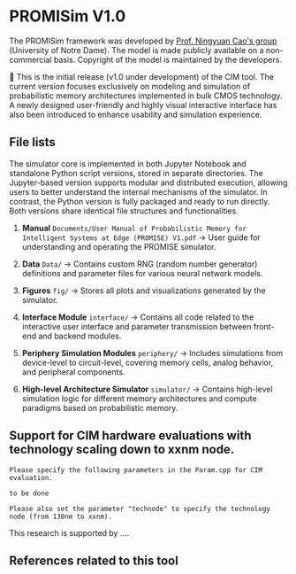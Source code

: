 # PROMISim V1.0

The PROMISim framework was developed by [Prof. Ningyuan Cao's group](https://engineering.nd.edu/faculty/ningyuan-cao/) (University of Notre Dame). The model is made publicly available on a non-commercial basis. Copyright of the model is maintained by the developers.

:star2: This is the initial release (v1.0 under development) of the CIM tool. The current version focuses exclusively on modeling and simulation of probabilistic memory architectures implemented in bulk CMOS technology. A newly designed user-friendly and highly visual interactive interface has also been introduced to enhance usability and simulation experience.


## File lists
The simulator core is implemented in both Jupyter Notebook and standalone Python script versions, stored in separate directories. The Jupyter-based version supports modular and distributed execution, allowing users to better understand the internal mechanisms of the simulator. In contrast, the Python version is fully packaged and ready to run directly. Both versions share identical file structures and functionalities.
1. **Manual**
   `Documents/User Manual of Probabilistic Memory for Intelligent Systems at Edge (PROMISE) V1.pdf` 
   → User guide for understanding and operating the PROMISE simulator.

2. **Data** 
   `Data/` 
   → Contains custom RNG (random number generator) definitions and parameter files for various neural network models.

3. **Figures** 
   `fig/` 
   → Stores all plots and visualizations generated by the simulator.

4. **Interface Module** 
   `interface/` 
   → Contains all code related to the interactive user interface and parameter transmission between front-end and backend modules.

5. **Periphery Simulation Modules** 
   `periphery/` 
   → Includes simulations from device-level to circuit-level, covering memory cells, analog behavior, and peripheral components.

6. **High-level Architecture Simulator** 
   `simulator/` 
   → Contains high-level simulation logic for different memory architectures and compute paradigms based on probabilistic memory.


## Support for CIM hardware evaluations with technology scaling down to xxnm node.
```
Please specify the following parameters in the Param.cpp for CIM evaluation.

to be done

Please also set the parameter "technode" to specify the technology node (from 130nm to xxnm).

```

This research is supported by ....



## References related to this tool 

